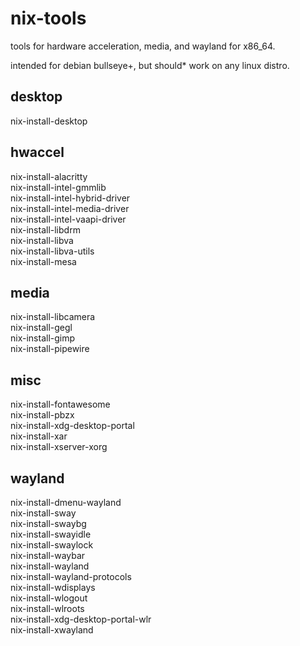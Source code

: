 # nix-tools

tools for hardware acceleration, media, and wayland for x86_64.<br>

intended for debian bullseye+, but should* work on any linux distro.<br>

## desktop
nix-install-desktop<br>

## hwaccel
nix-install-alacritty<br>
nix-install-intel-gmmlib<br>
nix-install-intel-hybrid-driver<br>
nix-install-intel-media-driver<br>
nix-install-intel-vaapi-driver<br>
nix-install-libdrm<br>
nix-install-libva<br>
nix-install-libva-utils<br>
nix-install-mesa<br>

## media
nix-install-libcamera<br>
nix-install-gegl<br>
nix-install-gimp<br>
nix-install-pipewire<br>

## misc
nix-install-fontawesome<br>
nix-install-pbzx<br>
nix-install-xdg-desktop-portal<br>
nix-install-xar<br>
nix-install-xserver-xorg<br>

## wayland
nix-install-dmenu-wayland<br>
nix-install-sway<br>
nix-install-swaybg<br>
nix-install-swayidle<br>
nix-install-swaylock<br>
nix-install-waybar<br>
nix-install-wayland<br>
nix-install-wayland-protocols<br>
nix-install-wdisplays<br>
nix-install-wlogout<br>
nix-install-wlroots<br>
nix-install-xdg-desktop-portal-wlr<br>
nix-install-xwayland<br>
